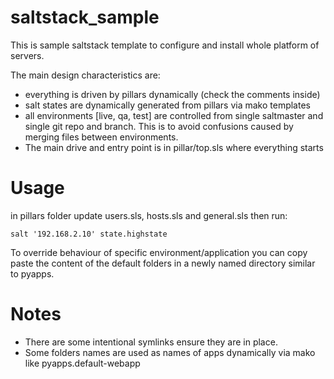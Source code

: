 # saltstack_sample

This is sample saltstack template to configure and install whole platform of servers.

The main design characteristics are:

* everything is driven by pillars dynamically (check the comments inside)
* salt states are dynamically generated from pillars via mako templates
* all environments [live, qa, test] are controlled from single saltmaster and 
single git repo and branch. This is to avoid confusions caused by merging files between
environments.
* The main drive and entry point is in pillar/top.sls where everything starts

# Usage

in pillars folder update users.sls, hosts.sls and general.sls then run:

```
salt '192.168.2.10' state.highstate 

```

To override behaviour of specific environment/application you can copy paste the
content of the default folders in a newly named directory similar to pyapps.

# Notes

* There are some intentional symlinks ensure they are in place.
* Some folders names are used as names of apps dynamically via mako like pyapps.default-webapp
